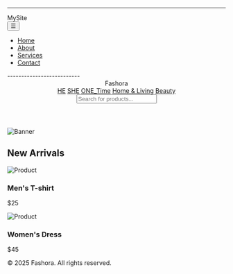 <!DOCTYPE html>
<html lang="en">
<head>

---------------------
  <meta charset="UTF-8">
  <meta name="viewport" content="width=device-width, initial-scale=1.0">
  <title>Responsive Menu</title>
  <link rel="stylesheet" href="styles.css">
</head>
<body>
  <nav class="navbar">
    <div class="logo">MySite</div>
    <button class="menu-toggle" id="menuToggle">☰</button>
    <ul class="menu" id="menu">
      <li><a href="#home">Home</a></li>
      <li><a href="#about">About</a></li>
      <li><a href="#services">Services</a></li>
      <li><a href="#contact">Contact</a></li>
    </ul>
  </nav>
  <script src="script.js"></script>
--------------------------

  <meta charset="UTF-8" />
  <meta name="viewport" content="width=device-width, initial-scale=1.0" />
  <title>Fashion Store</title>
  <link rel="stylesheet" href="style.css" />
</head>
<body>
  <header>
    <div class="logo">Fashora</div>
    <nav>
      <a href="he.html">HE</a>
      <a href="she.html">SHE</a>
      <a href="1.html">ONE_Time</a>
      <a href="#">Home & Living</a>
      <a href="#">Beauty</a>
    </nav>
    <input type="text" placeholder="Search for products..." />
  </header>

  <section class="banner">
    <img src="https://via.placeholder.com/1200x400" alt="Banner" />
  </section>

  <section class="products">
    <h2>New Arrivals</h2>
    <div class="product-grid">
      <div class="product-card">
        <img src="https://via.placeholder.com/200x250" alt="Product" />
        <h3>Men's T-shirt</h3>
        <p>$25</p>
      </div>
      <div class="product-card">
        <img src="https://via.placeholder.com/200x250" alt="Product" />
        <h3>Women's Dress</h3>
        <p>$45</p>
      </div>
      <!-- Add more product cards -->
    </div>
  </section>

  <footer>
    <p>© 2025 Fashora. All rights reserved.</p>
  </footer>
</body>
</html>
